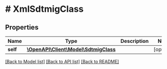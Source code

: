 # # XmlSdtmigClass

## Properties

Name | Type | Description | Notes
------------ | ------------- | ------------- | -------------
**self** | [**\OpenAPI\Client\Model\SdtmigClass**](SdtmigClass.md) |  | [optional]

[[Back to Model list]](../../README.md#models) [[Back to API list]](../../README.md#endpoints) [[Back to README]](../../README.md)
